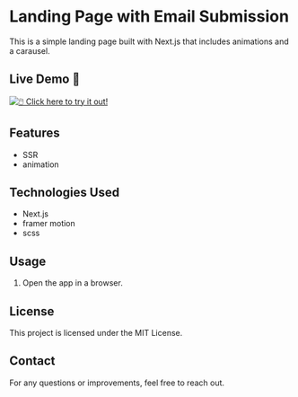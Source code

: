 # Landing Page with Email Submission

This is a simple landing page built with Next.js that includes animations and a carausel.

## Live Demo 🚀  
[![🖱️ Click here to try it out!](https://img.shields.io/badge/Try%20it%20Now%20🚀-blue?style=for-the-badge)](https://shaarei-chesed-frontend.vercel.app/)

## Features
- SSR
- animation

## Technologies Used
- Next.js
- framer motion
- scss

## Usage
1. Open the app in a browser.

## License
This project is licensed under the MIT License.

## Contact
For any questions or improvements, feel free to reach out.

